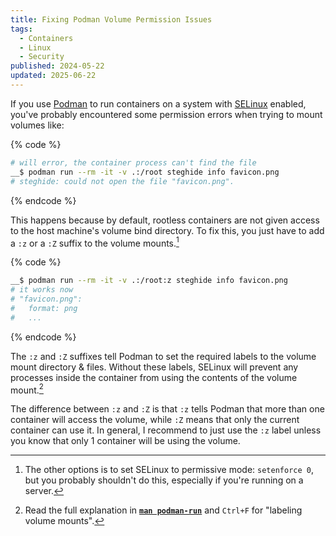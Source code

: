 ```yaml
---
title: Fixing Podman Volume Permission Issues
tags:
  - Containers
  - Linux
  - Security
published: 2024-05-22
updated: 2025-06-22
---
```


If you use [Podman](https://podman.io/) to run containers on a system with [SELinux](https://www.redhat.com/en/topics/linux/what-is-selinux) enabled, you've probably encountered some permission errors when trying to mount volumes like:

{% code %}
```bash
# will error, the container process can't find the file
__$ podman run --rm -it -v .:/root steghide info favicon.png
# steghide: could not open the file "favicon.png".
```
{% endcode %}

This happens because by default, rootless containers are not given access to the host machine's volume bind directory. To fix this, you just have to add a `:z` or a `:Z` suffix to the volume mounts.[^1]

{% code %}
```bash
__$ podman run --rm -it -v .:/root:z steghide info favicon.png
# it works now
# "favicon.png":
#   format: png
#   ...
```
{% endcode %}

The `:z` and `:Z` suffixes tell Podman to set the required labels to the volume mount directory & files. Without these labels, SELinux will prevent any processes inside the container from using the contents of the volume mount.[^2]

The difference between `:z` and `:Z` is that `:z` tells Podman that more than one container will access the volume, while `:Z` means that only the current container can use it. In general, I recommend to just use the `:z` label unless you know that only 1 container will be using the volume.

[^1]: The other options is to set SELinux to permissive mode: `setenforce 0`, but you probably shouldn't do this, especially if you're running on a server.
[^2]: Read the full explanation in [**`man podman-run`**](https://docs.podman.io/en/latest/markdown/podman-run.1.html) and `Ctrl+F` for "labeling volume mounts".
